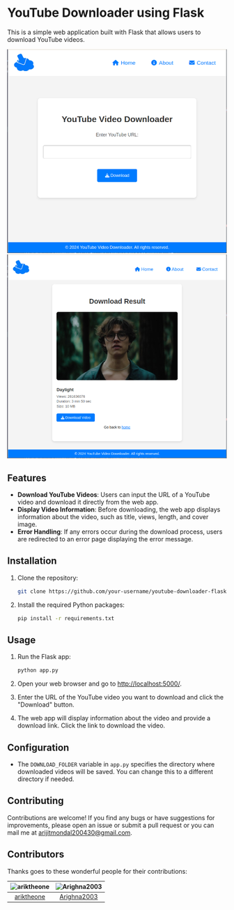 # YouTube Downloader using Flask

This is a simple web application built with Flask that allows users to download YouTube videos.

![YouTube Downloader](images/img1.png)
![YouTube Downloader](images/img2.png)

## Features

- **Download YouTube Videos**: Users can input the URL of a YouTube video and download it directly from the web app.
- **Display Video Information**: Before downloading, the web app displays information about the video, such as title, views, length, and cover image.
- **Error Handling**: If any errors occur during the download process, users are redirected to an error page displaying the error message.

## Installation

1. Clone the repository:

    ```bash
    git clone https://github.com/your-username/youtube-downloader-flask.git
    ```

2. Install the required Python packages:

    ```bash
    pip install -r requirements.txt
    ```

## Usage

1. Run the Flask app:

    ```bash
    python app.py
    ```

2. Open your web browser and go to [http://localhost:5000/](http://localhost:5000/).

3. Enter the URL of the YouTube video you want to download and click the "Download" button.

4. The web app will display information about the video and provide a download link. Click the link to download the video.

## Configuration

- The `DOWNLOAD_FOLDER` variable in `app.py` specifies the directory where downloaded videos will be saved. You can change this to a different directory if needed.

## Contributing

Contributions are welcome! If you find any bugs or have suggestions for improvements, please open an issue or submit a pull request or you can mail me at [arijitmondal200430@gmail.com](mailto:arijitmondal200430@gmail.com).

## Contributors

Thanks goes to these wonderful people for their contributions:

| ![ariktheone](https://avatars.githubusercontent.com/u/ariktheone?v=4) | ![Arighna2003](https://avatars.githubusercontent.com/u/Arighna2003?v=4) |
|:--:|:--:|
| [ariktheone](https://github.com/ariktheone) | [Arighna2003](https://github.com/Arighna2003) |
